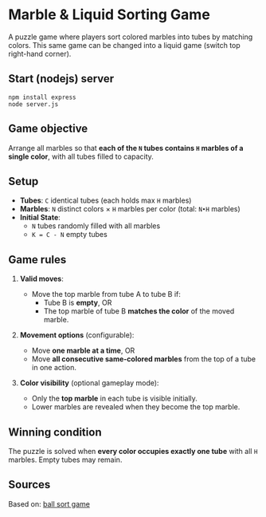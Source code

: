
# Marble & Liquid Sorting Game

A puzzle game where players sort colored marbles into tubes by matching colors. This same game can be changed into a liquid game (switch top right-hand corner).

## Start (nodejs) server
```
npm install express
node server.js
```

## Game objective
Arrange all marbles so that **each of the `N` tubes contains `H` marbles of a single color**, with all tubes filled to capacity.

## Setup
- **Tubes**: `C` identical tubes (each holds max `H` marbles)  
- **Marbles**: `N` distinct colors × `H` marbles per color (total: `N•H` marbles)  
- **Initial State**:  
  - `N` tubes randomly filled with all marbles  
  - `K = C - N` empty tubes  

## Game rules
1. **Valid moves**:  
   - Move the top marble from tube A to tube B if:  
     - Tube B is **empty**, OR  
     - The top marble of tube B **matches the color** of the moved marble.  

2. **Movement options** (configurable):  
   - Move **one marble at a time**, OR  
   - Move **all consecutive same-colored marbles** from the top of a tube in one action.  

3. **Color visibility** (optional gameplay mode):  
   - Only the **top marble** in each tube is visible initially.  
   - Lower marbles are revealed when they become the top marble.  

## Winning condition
The puzzle is solved when **every color occupies exactly one tube** with all `H` marbles. Empty tubes may remain.

## Sources

Based on: [ball sort game](https://github.com/frarosset/ball-sort-game)
